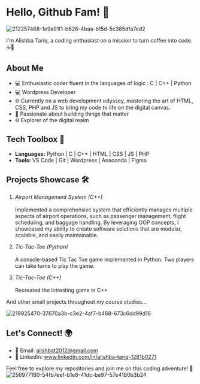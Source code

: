 # Hello, Github Fam! 👋
![212257468-1e9a91f1-b626-4baa-b15d-5c385dfa7ed2](https://github.com/AlishbaTariq-atk/AlishbaTariq-atk/assets/145316171/82c91bf9-831f-4d93-b573-cbaf7b0e35ef)

I'm Alishba Tariq, a coding enthusiast on a mission to turn coffee into code. ☕🚀

## About Me

- 💻 Enthusiastic coder fluent in the languages of logic : C | C++ | Python
- 💻 Wordpress Developer
- 🌐 Currently on a web development odyssey, mastering the art of HTML, CSS, PHP and JS to bring my code to life on the digital canvas.
- 🚀 Passionate about building things that matter
- 🌐 Explorer of the digital realm

## Tech Toolbox 🧰

- **Languages:** Python | C | C++ | HTML | CSS | JS | PHP
- **Tools:** VS Code | Git | Wordpress | Anaconda | Figma

## Projects Showcase 🛠️

 1. *Airport Management System (C++)*
      <br></br>
      Implemented a comprehensive system that efficiently manages multiple aspects of airport operations, such as passenger management, flight 
      scheduling, and baggage handling. By leveraging OOP concepts, I showcased my ability to create software solutions that are modular, scalable, and easily maintainable.

2. *Tic-Tac-Toe (Python)*
     <br></br>
     A console-based Tic Tac Toe game implemented in Python. Two players can take turns to play the game.

3. *Tic-Tac-Toe (C++)*
     <br></br>
     Recreated the intresting game in C++

And other small projects throughout my course studies...  

![219925470-37670a3b-c3e2-4af7-b468-673c6dd99d16](https://github.com/AlishbaTariq-atk/AlishbaTariq-atk/assets/145316171/cec4a665-28cb-472c-9d05-a5f93fb775c3)


## Let's Connect! 🌍

- 📧 Email: alishbat2012@gmail.com
- 🔗 LinkedIn: www.linkedin.com/in/alishba-tariq-1281b0271

Feel free to explore my repositories and join me on this coding adventure! 🚁
![256977180-54fb7eef-b1e8-41dc-be97-57e4180b3b24](https://github.com/AlishbaTariq-atk/AlishbaTariq-atk/assets/145316171/f24ed478-1b8f-415e-b5c4-cd588e1af30e)
